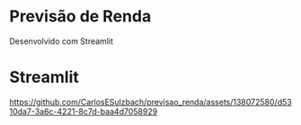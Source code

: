 # Previsão de Renda
Desenvolvido com Streamlit

# Streamlit



https://github.com/CarlosESulzbach/previsao_renda/assets/138072580/d5310da7-3a6c-4221-8c7d-baa4d7058929

